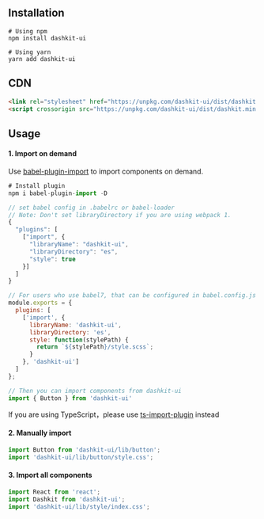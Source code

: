 ## Installation

```shell
# Using npm
npm install dashkit-ui

# Using yarn
yarn add dashkit-ui
```

## CDN

```html
<link rel="stylesheet" href="https://unpkg.com/dashkit-ui/dist/dashkit.css" />
<script crossorigin src="https://unpkg.com/dashkit-ui/dist/dashkit.min.js"></script>
```

## Usage

#### 1. Import on demand

Use [babel-plugin-import](https://github.com/ant-design/babel-plugin-import) to import components on demand.

```js
# Install plugin
npm i babel-plugin-import -D

// set babel config in .babelrc or babel-loader
// Note: Don't set libraryDirectory if you are using webpack 1.
{
  "plugins": [
    ["import", {
      "libraryName": "dashkit-ui",
      "libraryDirectory": "es",
      "style": true
    }]
  ]
}

// For users who use babel7, that can be configured in babel.config.js
module.exports = {
  plugins: [
    ['import', {
      libraryName: 'dashkit-ui',
      libraryDirectory: 'es',
      style: function(stylePath) {
        return `${stylePath}/style.scss`;
      }
    }, 'dashkit-ui']
  ]
};

// Then you can import components from dashkit-ui
import { Button } from 'dashkit-ui'
```

If you are using TypeScript，please use [ts-import-plugin](https://github.com/Brooooooklyn/ts-import-plugin) instead

#### 2. Manually import

```javascript
import Button from 'dashkit-ui/lib/button';
import 'dashkit-ui/lib/button/style.css';
```

#### 3. Import all components

```javascript
import React from 'react';
import Dashkit from 'dashkit-ui';
import 'dashkit-ui/lib/style/index.css';
```

